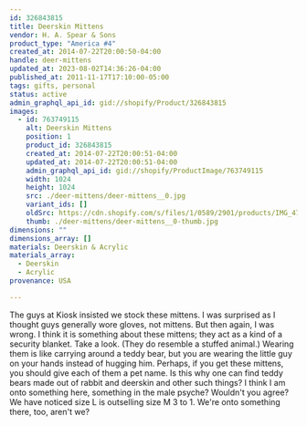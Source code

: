 ```yaml
---
id: 326843815
title: Deerskin Mittens
vendor: H. A. Spear & Sons
product_type: "America #4"
created_at: 2014-07-22T20:00:50-04:00
handle: deer-mittens
updated_at: 2023-08-02T14:36:26-04:00
published_at: 2011-11-17T17:10:00-05:00
tags: gifts, personal
status: active
admin_graphql_api_id: gid://shopify/Product/326843815
images:
  - id: 763749115
    alt: Deerskin Mittens
    position: 1
    product_id: 326843815
    created_at: 2014-07-22T20:00:51-04:00
    updated_at: 2014-07-22T20:00:51-04:00
    admin_graphql_api_id: gid://shopify/ProductImage/763749115
    width: 1024
    height: 1024
    src: ./deer-mittens/deer-mittens__0.jpg
    variant_ids: []
    oldSrc: https://cdn.shopify.com/s/files/1/0589/2901/products/IMG_4776.jpeg?v=1406073651
    thumb: ./deer-mittens/deer-mittens__0-thumb.jpg
dimensions: ""
dimensions_array: []
materials: Deerskin & Acrylic
materials_array:
  - Deerskin
  - Acrylic
provenance: USA

---
```


The guys at Kiosk insisted we stock these mittens. I was surprised as I thought guys generally wore gloves, not mittens. But then again, I was wrong. I think it is something about these mittens; they act as a kind of a security blanket. Take a look. (They do resemble a stuffed animal.) Wearing them is like carrying around a teddy bear, but you are wearing the little guy on your hands instead of hugging him. Perhaps, if you get these mittens, you should give each of them a pet name. Is this why one can find teddy bears made out of rabbit and deerskin and other such things? I think I am onto something here, something in the male psyche? Wouldn't you agree? We have noticed size L is outselling size M 3 to 1. We're onto something there, too, aren't we?